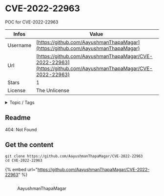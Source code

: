 # CVE-2022-22963

POC for CVE-2022-22963

| Infos    | Value                                                              |
| -------- | -------------------------------------------------------------------|
| Username | [https://github.com/AayushmanThapaMagar](https://github.com/AayushmanThapaMagar) |
| Url      | [https://github.com/AayushmanThapaMagar/CVE-2022-22963](https://github.com/AayushmanThapaMagar/CVE-2022-22963)                                               |
| Stars    | 1                                                          |
| License  | The Unlicense                                                        |

<details>

<summary>Topic / Tags</summary>



</details>

## Readme

404: Not Found


## Get the content

```
git clone https://github.com/AayushmanThapaMagar/CVE-2022-22963
cd CVE-2022-22963
```

{% embed url="https://github.com/AayushmanThapaMagar/CVE-2022-22963" %}

<figure><img src="https://avatars.githubusercontent.com/u/58677654?v=4" alt=""><figcaption><p>AayushmanThapaMagar</p></figcaption></figure>
